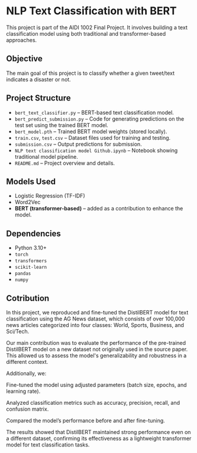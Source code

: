 # NLP Text Classification with BERT

This project is part of the AIDI 1002 Final Project. It involves building a text classification model using both traditional and transformer-based approaches.

## Objective

The main goal of this project is to classify whether a given tweet/text indicates a disaster or not.

## Project Structure

- `bert_text_classifier.py` – BERT-based text classification model.
- `bert_predict_submission.py` – Code for generating predictions on the test set using the trained BERT model.
- `bert_model.pth` – Trained BERT model weights (stored locally).
- `train.csv`, `test.csv` – Dataset files used for training and testing.
- `submission.csv` – Output predictions for submission.
- `NLP text classification model Github.ipynb` – Notebook showing traditional model pipeline.
- `README.md` – Project overview and details.

## Models Used

- Logistic Regression (TF-IDF)
- Word2Vec
- **BERT (transformer-based)** – added as a contribution to enhance the model.

## Dependencies

- Python 3.10+
- `torch`
- `transformers`
- `scikit-learn`
- `pandas`
- `numpy`

## Cotribution

In this project, we reproduced and fine-tuned the DistilBERT model for text classification using the AG News dataset, which consists of over 100,000 news articles categorized into four classes: World, Sports, Business, and Sci/Tech.

Our main contribution was to evaluate the performance of the pre-trained DistilBERT model on a new dataset not originally used in the source paper. This allowed us to assess the model's generalizability and robustness in a different context.

Additionally, we:

Fine-tuned the model using adjusted parameters (batch size, epochs, and learning rate).

Analyzed classification metrics such as accuracy, precision, recall, and confusion matrix.

Compared the model’s performance before and after fine-tuning.

The results showed that DistilBERT maintained strong performance even on a different dataset, confirming its effectiveness as a lightweight transformer model for text classification tasks.

